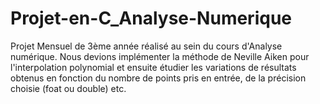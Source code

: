 # Projet-en-C_Analyse-Numerique
Projet Mensuel de 3ème année réalisé au sein du cours d'Analyse numérique. Nous devions implémenter la méthode de Neville Aiken pour 
l'interpolation polynomial et ensuite étudier les variations de résultats obtenus en fonction du nombre de points pris en entrée, de la 
précision choisie (foat ou double) etc.

